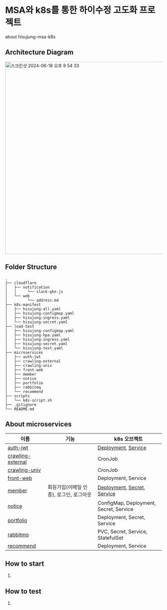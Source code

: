 # MSA와 k8s를 통한 하이수정 고도화 프로젝트
about hisujung-msa-k8s

## Architecture Diagram
<img width="619" alt="스크린샷 2024-06-18 오후 9 54 33" src="https://github.com/hi-sujung/hisujung-msa-k8s/assets/100345983/ff795ff0-68f7-4a73-bb42-f09593655db4">

## Folder Structure
```
.
├── cloudflare
│   ├── notification
│   │     └── slack-gke.js
│   └── web
│         └── address.md
├── k8s-manifest
│   ├── hisujung-all.yaml
│   ├── hisujung-configmap.yaml
│   ├── hisujung-ingress.yaml
│   └── hisujung-secret.yaml
├── load-test
│   ├── hisujung-configmap.yaml
│   ├── hisujung-hpa.yaml
│   ├── hisujung-ingress.yaml
│   ├── hisujung-secret.yaml
│   └── hisujung-test.yaml
├── microservices
│   ├── auth-jwt
│   ├── crawling-external
│   ├── crawling-univ
│   ├── front-web
│   ├── member
│   ├── notice
│   ├── portfolio
│   ├── rabbitmq
│   └── recommend
├── scripts
│   └── k8s-script.sh
├── .gitignore
└── README.md
```

## About microservices
| 이름                 | 기능                                | k8s 오브젝트                               |
|---------------------|------------------------------------|------------------------------------------|
| [auth-jwt](https://github.com/hi-sujung/msa-auth-jwt) |                                    | [Deployment](https://github.com/hi-sujung/hisujung-msa-k8s/blob/main/k8s-manifest/auth-jwt/deployment.yaml), [Service](https://github.com/hi-sujung/hisujung-msa-k8s/blob/main/k8s-manifest/auth-jwt/service.yaml) |
| [crawling-external](https://github.com/hi-sujung/msa-crawling-external) |                                    | CronJob |
| [crawling-univ](https://github.com/hi-sujung/msa-crawling-univ) |                                    | CronJob |
| [front-web ](https://github.com/hi-sujung/msa-front-web) |                                    | Deployment, Service |
| [member](https://github.com/hi-sujung/msa-member) | 회원가입(이메일 인증), 로그인, 로그아웃 | [Deployment](https://github.com/hi-sujung/hisujung-msa-k8s/blob/main/k8s-manifest/member/deployment.yaml), [Secret](https://github.com/hi-sujung/hisujung-msa-k8s/blob/main/k8s-manifest/member/secret.yaml), [Service](https://github.com/hi-sujung/hisujung-msa-k8s/blob/main/k8s-manifest/member/service.yaml) |
| [notice](https://github.com/hi-sujung/msa-notice) |                                    | ConfigMap, Deployment, Secret, Service |
| [portfolio](https://github.com/hi-sujung/msa-portfolio) |                                    | Deployment, Secret, Service |
| [rabbitmq](https://github.com/hi-sujung/msa-rabbitmq) |                                    | PVC, Secret, Service, StatefulSet |
| [recommend](https://github.com/hi-sujung/msa-recommend) |                                    | Deployment, Service |


## How to start
1.


## How to test
1. 


